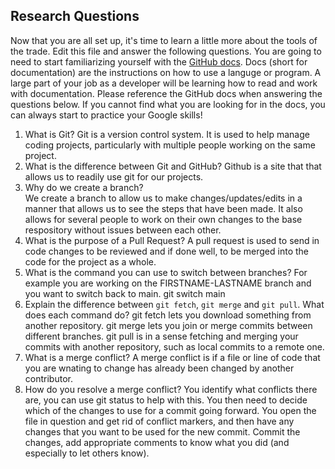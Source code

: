 ## Research Questions 

Now that you are all set up, it's time to learn a little more about the tools of the trade. Edit this file and answer the following questions. You are going to need to start familiarizing yourself with the [GitHub docs](https://docs.github.com/en). Docs (short for documentation) are the instructions on how to use a languge or program. A large part of your job as a developer will be learning how to read and work with documentation. Please reference the GitHub docs when answering the questions below. If you cannot find what you are looking for in the docs, you can always start to practice your Google skills!

1. What is Git?
    Git is a version control system. It is used to help manage coding projects, particularly with multiple people working on the same project.
2. What is the difference between Git and GitHub?
    Github is a site that that allows us to readily use git for our projects.
3. Why do we create a branch?  
    We create a branch to allow us to make changes/updates/edits in a manner that allows us to see the steps that have been made. It also allows for several people to work on their own changes to the base respository without issues between each other.
4. What is the purpose of a Pull Request?
    A pull request is used to send in code changes to be reviewed and if done well, to be merged into the code for the project as a whole.
5. What is the command you can use to switch between branches? For example you are working on the FIRSTNAME-LASTNAME branch and you want to switch back to main.
    git switch main
6. Explain the difference between `git fetch`, `git merge` and `git pull`. What does each command do?
    git fetch lets you download something from another repository. git merge lets you join or merge commits between different branches. git pull is in a sense fetching and merging your commits with another repository, such as local commits to a remote one.
7. What is a merge conflict?
    A merge conflict is if a file or line of code that you are wnating to change has already been changed by another contributor.
8. How do you resolve a merge conflict?
    You identify what conflicts there are, you can use git status to help with this. You then need to decide which of the changes to use for a commit going forward. You open the file in question and get rid of conflict markers, and then have any changes that you want to be used for the new commit. Commit the changes, add appropriate comments to know what you did (and especially to let others know).